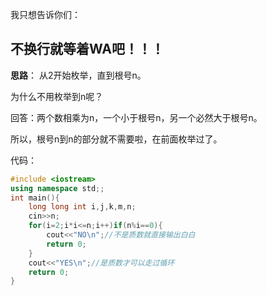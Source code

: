 我只想告诉你们：
## 不换行就等着WA吧！！！

**思路**：
从2开始枚举，直到根号n。

为什么不用枚举到n呢？

回答：两个数相乘为n，一个小于根号n，另一个必然大于根号n。

所以，根号n到n的部分就不需要啦，在前面枚举过了。

代码：

```cpp
#include <iostream>
using namespace std;;
int main(){
	long long int i,j,k,m,n;
	cin>>n;
	for(i=2;i*i<=n;i++)if(n%i==0){
		cout<<"NO\n";//不是质数就直接输出白白
		return 0;
	}
	cout<<"YES\n";//是质数才可以走过循环
	return 0;
}
```
